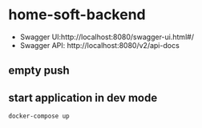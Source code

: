 # home-soft-backend

- Swagger UI:http://localhost:8080/swagger-ui.html#/
- Swagger API: http://localhost:8080/v2/api-docs

## empty push

## start application in dev mode

    docker-compose up
